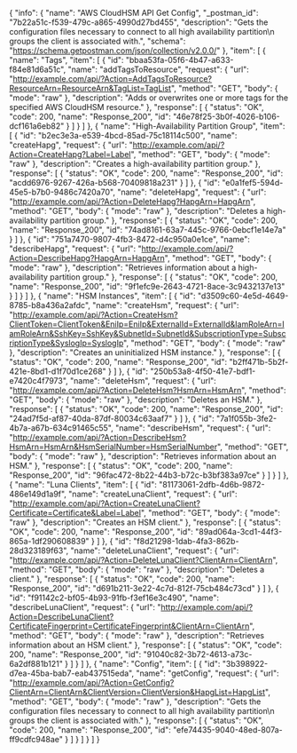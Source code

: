 {
  "info": {
    "name": "AWS CloudHSM API Get Config",
    "_postman_id": "7b22a51c-f539-479c-a865-4990d27bd455",
    "description": "Gets the configuration files necessary to connect to all high availability partition\n      groups the client is associated with.",
    "schema": "https://schema.getpostman.com/json/collection/v2.0.0/"
  },
  "item": [
    {
      "name": "Tags",
      "item": [
        {
          "id": "bbaa53fa-05f6-4b47-a633-f84e81d6a51c",
          "name": "addTagsToResource",
          "request": {
            "url": "http://example.com/api/?Action=AddTagsToResource?ResourceArn=ResourceArn&TagList=TagList",
            "method": "GET",
            "body": {
              "mode": "raw"
            },
            "description": "Adds or overwrites one or more tags for the specified AWS CloudHSM resource."
          },
          "response": [
            {
              "status": "OK",
              "code": 200,
              "name": "Response_200",
              "id": "46e78f25-3b0f-4026-b106-dcf161a6eb82"
            }
          ]
        }
      ]
    },
    {
      "name": "High-Availability Partition Group",
      "item": [
        {
          "id": "b2ec3e3a-e539-4bcd-85ad-75c18114c500",
          "name": "createHapg",
          "request": {
            "url": "http://example.com/api/?Action=CreateHapg?Label=Label",
            "method": "GET",
            "body": {
              "mode": "raw"
            },
            "description": "Creates a high-availability partition group."
          },
          "response": [
            {
              "status": "OK",
              "code": 200,
              "name": "Response_200",
              "id": "acdd6976-9267-426a-b568-70409818a231"
            }
          ]
        },
        {
          "id": "e0a1fef5-594d-45e5-b7b0-9486c7420a70",
          "name": "deleteHapg",
          "request": {
            "url": "http://example.com/api/?Action=DeleteHapg?HapgArn=HapgArn",
            "method": "GET",
            "body": {
              "mode": "raw"
            },
            "description": "Deletes a high-availability partition group."
          },
          "response": [
            {
              "status": "OK",
              "code": 200,
              "name": "Response_200",
              "id": "74ad8161-63a7-445c-9766-0ebcf1e14e7a"
            }
          ]
        },
        {
          "id": "751a7470-9807-4fb3-8472-d4c950a0e1ce",
          "name": "describeHapg",
          "request": {
            "url": "http://example.com/api/?Action=DescribeHapg?HapgArn=HapgArn",
            "method": "GET",
            "body": {
              "mode": "raw"
            },
            "description": "Retrieves information about a high-availability partition group."
          },
          "response": [
            {
              "status": "OK",
              "code": 200,
              "name": "Response_200",
              "id": "9f1efc9e-2643-4721-8ace-3c9432137e13"
            }
          ]
        }
      ]
    },
    {
      "name": "HSM Instances",
      "item": [
        {
          "id": "d3509c60-4e5d-4649-8785-b8a436a2afdc",
          "name": "createHsm",
          "request": {
            "url": "http://example.com/api/?Action=CreateHsm?ClientToken=ClientToken&EniIp=EniIp&ExternalId=ExternalId&IamRoleArn=IamRoleArn&SshKey=SshKey&SubnetId=SubnetId&SubscriptionType=SubscriptionType&SyslogIp=SyslogIp",
            "method": "GET",
            "body": {
              "mode": "raw"
            },
            "description": "Creates an uninitialized HSM instance."
          },
          "response": [
            {
              "status": "OK",
              "code": 200,
              "name": "Response_200",
              "id": "b2ff471b-5b2f-421e-8bd1-d1f70d1ce268"
            }
          ]
        },
        {
          "id": "250b53a8-4f50-41e7-bdf1-e7420c4f7973",
          "name": "deleteHsm",
          "request": {
            "url": "http://example.com/api/?Action=DeleteHsm?HsmArn=HsmArn",
            "method": "GET",
            "body": {
              "mode": "raw"
            },
            "description": "Deletes an HSM."
          },
          "response": [
            {
              "status": "OK",
              "code": 200,
              "name": "Response_200",
              "id": "24ad7f5d-af87-40da-87df-80034c63aaf7"
            }
          ]
        },
        {
          "id": "7a1f055b-3fe2-4b7a-a67b-634c91465c55",
          "name": "describeHsm",
          "request": {
            "url": "http://example.com/api/?Action=DescribeHsm?HsmArn=HsmArn&HsmSerialNumber=HsmSerialNumber",
            "method": "GET",
            "body": {
              "mode": "raw"
            },
            "description": "Retrieves information about an HSM."
          },
          "response": [
            {
              "status": "OK",
              "code": 200,
              "name": "Response_200",
              "id": "96fac472-8b22-44b3-b72c-b3bf383a97ce"
            }
          ]
        }
      ]
    },
    {
      "name": "Luna Clients",
      "item": [
        {
          "id": "81173061-2dfb-4d6b-9872-486e149d1a9f",
          "name": "createLunaClient",
          "request": {
            "url": "http://example.com/api/?Action=CreateLunaClient?Certificate=Certificate&Label=Label",
            "method": "GET",
            "body": {
              "mode": "raw"
            },
            "description": "Creates an HSM client."
          },
          "response": [
            {
              "status": "OK",
              "code": 200,
              "name": "Response_200",
              "id": "89ad064a-3cd1-44f3-865a-1df290608839"
            }
          ]
        },
        {
          "id": "f8d21298-1dab-4fa3-862b-28d323189f63",
          "name": "deleteLunaClient",
          "request": {
            "url": "http://example.com/api/?Action=DeleteLunaClient?ClientArn=ClientArn",
            "method": "GET",
            "body": {
              "mode": "raw"
            },
            "description": "Deletes a client."
          },
          "response": [
            {
              "status": "OK",
              "code": 200,
              "name": "Response_200",
              "id": "d691b211-3e22-4c7d-812f-75cb484c73cd"
            }
          ]
        },
        {
          "id": "f91142c2-bf05-4b93-91fb-f3ef16e3c490",
          "name": "describeLunaClient",
          "request": {
            "url": "http://example.com/api/?Action=DescribeLunaClient?CertificateFingerprint=CertificateFingerprint&ClientArn=ClientArn",
            "method": "GET",
            "body": {
              "mode": "raw"
            },
            "description": "Retrieves information about an HSM client."
          },
          "response": [
            {
              "status": "OK",
              "code": 200,
              "name": "Response_200",
              "id": "91040c82-3b72-4613-a73c-6a2df881b121"
            }
          ]
        }
      ]
    },
    {
      "name": "Config",
      "item": [
        {
          "id": "3b398922-d7ea-45ba-bab7-eab437515eda",
          "name": "getConfig",
          "request": {
            "url": "http://example.com/api/?Action=GetConfig?ClientArn=ClientArn&ClientVersion=ClientVersion&HapgList=HapgList",
            "method": "GET",
            "body": {
              "mode": "raw"
            },
            "description": "Gets the configuration files necessary to connect to all high availability partition\n      groups the client is associated with."
          },
          "response": [
            {
              "status": "OK",
              "code": 200,
              "name": "Response_200",
              "id": "efe74435-9040-48ed-807a-ff9cdfc948ae"
            }
          ]
        }
      ]
    }
  ]
}
